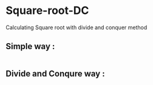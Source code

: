 # Square-root-DC
Calculating Square root with divide and conquer method

## Simple way :

<img src="./Picture/1.png" alt="">

## Divide and Conqure way :

<img src="./Picture/2.png" alt="">
